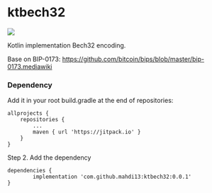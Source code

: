 # ktbech32
[![](https://jitpack.io/v/mahdi13/ktbech32.svg)](https://jitpack.io/#mahdi13/ktbech32)

Kotlin implementation Bech32 encoding.

Base on BIP-0173:
https://github.com/bitcoin/bips/blob/master/bip-0173.mediawiki

### Dependency
Add it in your root build.gradle at the end of repositories:

	allprojects {
		repositories {
			...
			maven { url 'https://jitpack.io' }
		}
	}
Step 2. Add the dependency

	dependencies {
	        implementation 'com.github.mahdi13:ktbech32:0.0.1'
	}


